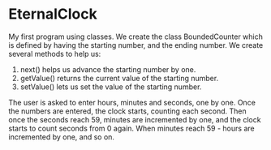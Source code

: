 # EternalClock

My first program using classes. We create the class BoundedCounter which is defined by having the starting number, and the ending number.
We create several methods to help us:
1. next() helps us advance the starting number by one.
2. getValue() returns the current value of the starting number.
3. setValue() lets us set the value of the starting number.

The user is asked to enter hours, minutes and seconds, one by one. Once the numbers are entered, the clock starts, counting each second.
Then once the seconds reach 59, minutes are incremented by one, and the clock starts to count seconds from 0 again. When minutes reach 59 - hours
are incremented by one, and so on.
